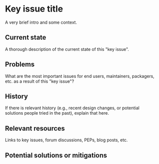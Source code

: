 # Key issue title

A very brief intro and some context.

## Current state

A thorough description of the current state of this "key issue".

## Problems

What are the most important issues for end users, maintainers, packagers, etc.
as a result of this "key issue"?

## History

If there is relevant history (e.g., recent design changes, or potential
solutions people tried in the past), explain that here.

## Relevant resources

Links to key issues, forum discussions, PEPs, blog posts, etc.

## Potential solutions or mitigations
